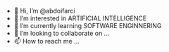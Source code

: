 - 👋 Hi, I’m @abdoifarci
- 👀 I’m interested in ARTIFICIAL INTELLIGENCE  
- 🌱 I’m currently learning SOFTWARE ENGINNERING  
- 💞️ I’m looking to collaborate on ...
- 📫 How to reach me ...
<!---
abdoifarci/abdoifarci is a ✨ special ✨ repository because its `README.md` (this file) appears on your GitHub profile.
You can click the Preview link to take a look at your changes.
--->
